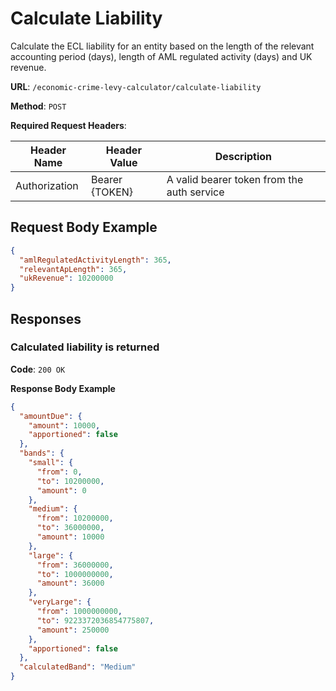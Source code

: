 # Calculate Liability

Calculate the ECL liability for an entity based on the length of the relevant accounting period (days),
length of AML regulated activity (days) and UK revenue.

**URL**: `/economic-crime-levy-calculator/calculate-liability`

**Method**: `POST`

**Required Request Headers**:

| Header Name   | Header Value   | Description                                |
|---------------|----------------|--------------------------------------------|
| Authorization | Bearer {TOKEN} | A valid bearer token from the auth service |

## Request Body Example

```json
{
  "amlRegulatedActivityLength": 365,
  "relevantApLength": 365,
  "ukRevenue": 10200000
}
```

## Responses

### Calculated liability is returned

**Code**: `200 OK`

**Response Body Example**

```json
{
  "amountDue": {
    "amount": 10000,
    "apportioned": false
  },
  "bands": {
    "small": {
      "from": 0,
      "to": 10200000,
      "amount": 0
    },
    "medium": {
      "from": 10200000,
      "to": 36000000,
      "amount": 10000
    },
    "large": {
      "from": 36000000,
      "to": 1000000000,
      "amount": 36000
    },
    "veryLarge": {
      "from": 1000000000,
      "to": 9223372036854775807,
      "amount": 250000
    },
    "apportioned": false
  },
  "calculatedBand": "Medium"
}
```